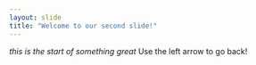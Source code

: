 ```yaml
---
layout: slide
title: "Welcome to our second slide!"
---
```

*this is the start of something great*
Use the left arrow to go back!
